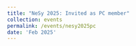 ```yaml
---
title: "NeSy 2025: Invited as PC member"
collection: events
permalink: /events/nesy2025pc
date: 'Feb 2025'
---
```

